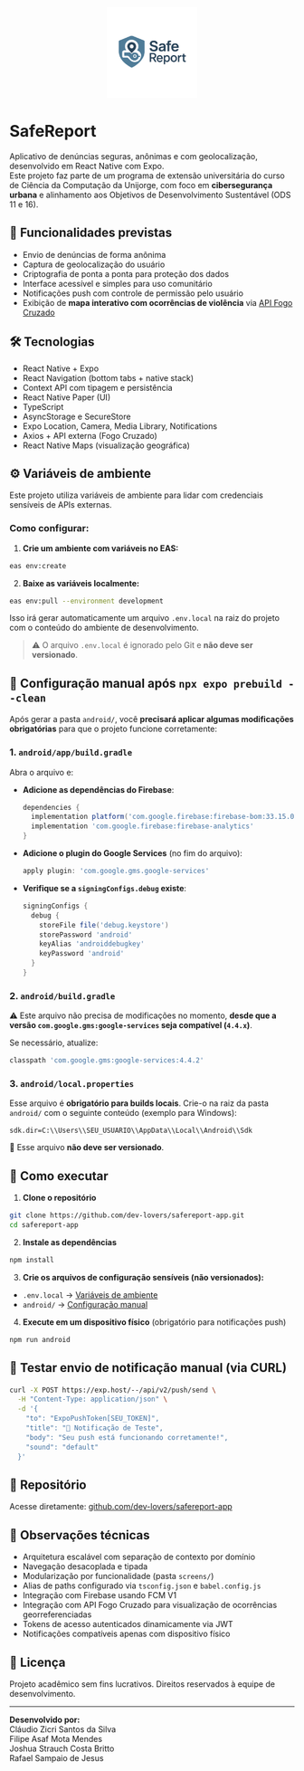 <p align="center">
  <img src="./assets/logos/logo.png" alt="SafeReport Logo" height="160"/>
</p>

# SafeReport

Aplicativo de denúncias seguras, anônimas e com geolocalização, desenvolvido em React Native com Expo.  
Este projeto faz parte de um programa de extensão universitária do curso de Ciência da Computação da Unijorge, com foco em **cibersegurança urbana** e alinhamento aos Objetivos de Desenvolvimento Sustentável (ODS 11 e 16).

## 📱 Funcionalidades previstas

- Envio de denúncias de forma anônima
- Captura de geolocalização do usuário
- Criptografia de ponta a ponta para proteção dos dados
- Interface acessível e simples para uso comunitário
- Notificações push com controle de permissão pelo usuário
- Exibição de **mapa interativo com ocorrências de violência** via [API Fogo Cruzado](https://api.fogocruzado.org.br)

## 🛠️ Tecnologias

- React Native + Expo
- React Navigation (bottom tabs + native stack)
- Context API com tipagem e persistência
- React Native Paper (UI)
- TypeScript
- AsyncStorage e SecureStore
- Expo Location, Camera, Media Library, Notifications
- Axios + API externa (Fogo Cruzado)
- React Native Maps (visualização geográfica)

## ⚙️ Variáveis de ambiente

Este projeto utiliza variáveis de ambiente para lidar com credenciais sensíveis de APIs externas.

### Como configurar:

1. **Crie um ambiente com variáveis no EAS:**

```bash
eas env:create
```

2. **Baixe as variáveis localmente:**

```bash
eas env:pull --environment development
```

Isso irá gerar automaticamente um arquivo `.env.local` na raiz do projeto com o conteúdo do ambiente de desenvolvimento.

> ⚠️ O arquivo `.env.local` é ignorado pelo Git e **não deve ser versionado**.

## 🔧 Configuração manual após `npx expo prebuild --clean`

Após gerar a pasta `android/`, você **precisará aplicar algumas modificações obrigatórias** para que o projeto funcione corretamente:

### 1. `android/app/build.gradle`

Abra o arquivo e:

- **Adicione as dependências do Firebase**:

  ```groovy
  dependencies {
    implementation platform('com.google.firebase:firebase-bom:33.15.0')
    implementation 'com.google.firebase:firebase-analytics'
  }
  ```

- **Adicione o plugin do Google Services** (no fim do arquivo):

  ```groovy
  apply plugin: 'com.google.gms.google-services'
  ```

- **Verifique se a `signingConfigs.debug` existe**:
  ```groovy
  signingConfigs {
    debug {
      storeFile file('debug.keystore')
      storePassword 'android'
      keyAlias 'androiddebugkey'
      keyPassword 'android'
    }
  }
  ```

### 2. `android/build.gradle`

⚠️ Este arquivo não precisa de modificações no momento, **desde que a versão `com.google.gms:google-services` seja compatível (`4.4.x`)**.

Se necessário, atualize:

```groovy
classpath 'com.google.gms:google-services:4.4.2'
```

### 3. `android/local.properties`

Esse arquivo é **obrigatório para builds locais**. Crie-o na raiz da pasta `android/` com o seguinte conteúdo (exemplo para Windows):

```properties
sdk.dir=C:\\Users\\SEU_USUARIO\\AppData\\Local\\Android\\Sdk
```

📌 Esse arquivo **não deve ser versionado**.

## 🚀 Como executar

1. **Clone o repositório**

```bash
git clone https://github.com/dev-lovers/safereport-app.git
cd safereport-app
```

2. **Instale as dependências**

```bash
npm install
```

3. **Crie os arquivos de configuração sensíveis (não versionados):**

- `.env.local` → [Variáveis de ambiente](#⚙️-variáveis-de-ambiente)
- `android/` → [Configuração manual](#🔧-configuração-manual-após-npx-expo-prebuild--clean)

4. **Execute em um dispositivo físico** (obrigatório para notificações push)

```bash
npm run android
```

## 📲 Testar envio de notificação manual (via CURL)

```bash
curl -X POST https://exp.host/--/api/v2/push/send \
  -H "Content-Type: application/json" \
  -d '{
    "to": "ExpoPushToken[SEU_TOKEN]",
    "title": "🔔 Notificação de Teste",
    "body": "Seu push está funcionando corretamente!",
    "sound": "default"
  }'
```

## 🔗 Repositório

Acesse diretamente: [github.com/dev-lovers/safereport-app](https://github.com/dev-lovers/safereport-app)

## 🧠 Observações técnicas

- Arquitetura escalável com separação de contexto por domínio
- Navegação desacoplada e tipada
- Modularização por funcionalidade (pasta `screens/`)
- Alias de paths configurado via `tsconfig.json` e `babel.config.js`
- Integração com Firebase usando FCM V1
- Integração com API Fogo Cruzado para visualização de ocorrências georreferenciadas
- Tokens de acesso autenticados dinamicamente via JWT
- Notificações compatíveis apenas com dispositivo físico

## 📄 Licença

Projeto acadêmico sem fins lucrativos. Direitos reservados à equipe de desenvolvimento.

---

**Desenvolvido por:**  
Cláudio Zicri Santos da Silva  
Filipe Asaf Mota Mendes  
Joshua Strauch Costa Britto  
Rafael Sampaio de Jesus
